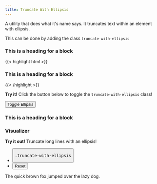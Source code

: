 ```yaml
---
title: Truncate With Ellipsis
---
```

A utility that does what it's name says. It truncates text within an element with ellipsis.

This can be done by adding the class `truncate-with-ellipsis`

<div class="block-container">
    <div class="block block-6 tablet-up-3">
        <h3 class="truncate-with-ellipsis">This is a heading for a block</h3>
    </div>
</div>

<div class="mt-3 mb-4">
{{< highlight html >}}
<h3 class="truncate-with-ellipsis">This is a heading for a block</h3>
{{< /highlight >}}
</div>


<p class="mb-4">
    <i class="pi-rocket mr-1 text--negative"></i>
    <strong class="mr-1">Try it!</strong> 
    Click the button below to toggle the <code class="mx-1">truncate-with-ellipsis</code> class!
</p>

<button class="button button--primary background--salmon text--white has-text button--lg ellipsis-button">Toggle Ellipsis</button>

<div class="block-container">
    <div class="block block-6 tablet-up-3">
        <h3 class="truncate-with-ellipsis ellipsis-header">This is a heading for a block</h3>
    </div>
</div>

<section>
  <h3 class="mb-3">Visualizer</h3>
  <div class="linear-gradient inverted px-4 py-3 block-container" 
      data-callout-header="tables tip" 
      data-callout-radius="0 3rem 0 3rem"
      data-gradient-direction="30deg"
      data-gradient-start="midnightblue 20%, purple 40%"
      data-gradient-stop="indigo"
      data-gradient-fallback="indigo">
    <i class="pi-rocket mr-1"></i>
    <strong class="mr-1">Try it out!</strong> 
    Truncate long lines with an ellipsis!
  </div>
  <div class="visualizer block-container p-3 py-4 border border--color-lighter border--width-5 tablet-up-2">
    <div class="actions block">
      <ul class="list">
        <li>
          <button class="button" data-example-elements="truncate-with-ellipsis">
            <pre>.truncate-with-ellipsis</pre>
          </button>
        </li>
        <li>
          <button class="button button--salmon text--white" data-reset="true">
            Reset
          </button>
        </li>
      </ul>
    </div>
    <div class="results rounded-2 block background--dark p-3" data-default-class="block-container flex--center-content">
      <div class="block block-9 h-100 card transition">
        <span class="text--size-md">The quick brown fox jumped over the lazy dog.</span>
      </div>
    </div>
  </div>
</section>